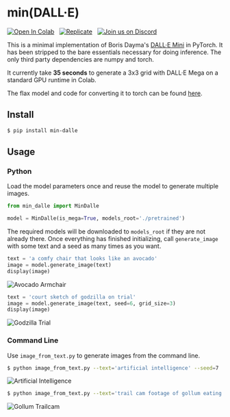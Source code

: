 # min(DALL·E)

[![Open In Colab](https://colab.research.google.com/assets/colab-badge.svg)](https://colab.research.google.com/github/kuprel/min-dalle/blob/main/min_dalle.ipynb)
&nbsp;
[![Replicate](https://replicate.com/kuprel/min-dalle/badge)](https://replicate.com/kuprel/min-dalle)
&nbsp;
[![Join us on Discord](https://img.shields.io/discord/823813159592001537?color=5865F2&logo=discord&logoColor=white)](https://discord.gg/xBPBXfcFHd)

This is a minimal implementation of Boris Dayma's [DALL·E Mini](https://github.com/borisdayma/dalle-mini) in PyTorch.  It has been stripped to the bare essentials necessary for doing inference.  The only third party dependencies are numpy and torch.

It currently take **35 seconds** to generate a 3x3 grid with DALL·E Mega on a standard GPU runtime in Colab.

The flax model and code for converting it to torch can be found [here](https://github.com/kuprel/min-dalle-flax).

## Install

```bash
$ pip install min-dalle
```  

## Usage

### Python

Load the model parameters once and reuse the model to generate multiple images.

```python
from min_dalle import MinDalle

model = MinDalle(is_mega=True, models_root='./pretrained')
```

The required models will be downloaded to `models_root` if they are not already there.  Once everything has finished initializing, call `generate_image` with some text and a seed as many times as you want.

```python
text = 'a comfy chair that looks like an avocado'
image = model.generate_image(text)
display(image)
```
![Avocado Armchair](https://github.com/kuprel/min-dalle/raw/main/examples/avocado_armchair.png)

```python
text = 'court sketch of godzilla on trial'
image = model.generate_image(text, seed=6, grid_size=3)
display(image)
```
![Godzilla Trial](https://github.com/kuprel/min-dalle/raw/main/examples/godzilla_trial.png)


### Command Line

Use `image_from_text.py` to generate images from the command line.

```bash
$ python image_from_text.py --text='artificial intelligence' --seed=7
```
![Artificial Intelligence](https://github.com/kuprel/min-dalle/raw/main/examples/artificial_intelligence.png)

```bash
$ python image_from_text.py --text='trail cam footage of gollum eating watermelon' --mega --seed=1 --grid-size=3
```
![Gollum Trailcam](https://github.com/kuprel/min-dalle/raw/main/examples/gollum_trailcam.png)